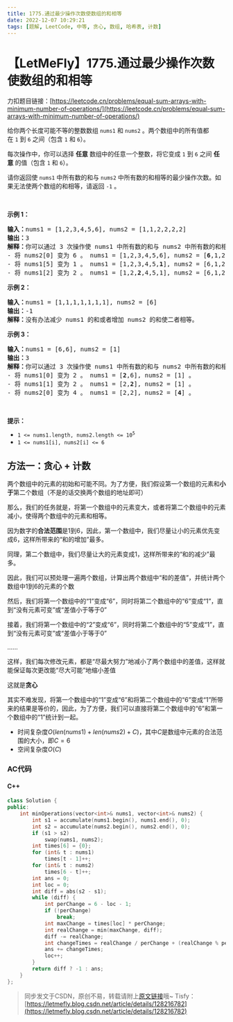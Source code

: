 ```yaml
---
title: 1775.通过最少操作次数使数组的和相等
date: 2022-12-07 10:29:21
tags: [题解, LeetCode, 中等, 贪心, 数组, 哈希表, 计数]
---
```


# 【LetMeFly】1775.通过最少操作次数使数组的和相等

力扣题目链接：[https://leetcode.cn/problems/equal-sum-arrays-with-minimum-number-of-operations/](https://leetcode.cn/problems/equal-sum-arrays-with-minimum-number-of-operations/)

<p>给你两个长度可能不等的整数数组 <code>nums1</code> 和 <code>nums2</code> 。两个数组中的所有值都在 <code>1</code> 到 <code>6</code> 之间（包含 <code>1</code> 和 <code>6</code>）。</p>

<p>每次操作中，你可以选择 <strong>任意</strong> 数组中的任意一个整数，将它变成 <code>1</code> 到 <code>6</code> 之间 <strong>任意</strong> 的值（包含 <code>1</code> 和 <code><span style="">6</span></code>）。</p>

<p>请你返回使 <code>nums1</code> 中所有数的和与 <code>nums2</code> 中所有数的和相等的最少操作次数。如果无法使两个数组的和相等，请返回 <code>-1</code> 。</p>

<p> </p>

<p><strong>示例 1：</strong></p>

<pre><b>输入：</b>nums1 = [1,2,3,4,5,6], nums2 = [1,1,2,2,2,2]
<b>输出：</b>3
<b>解释：</b>你可以通过 3 次操作使 nums1 中所有数的和与 nums2 中所有数的和相等。以下数组下标都从 0 开始。
- 将 nums2[0] 变为 6 。 nums1 = [1,2,3,4,5,6], nums2 = [<strong>6</strong>,1,2,2,2,2] 。
- 将 nums1[5] 变为 1 。 nums1 = [1,2,3,4,5,<strong>1</strong>], nums2 = [6,1,2,2,2,2] 。
- 将 nums1[2] 变为 2 。 nums1 = [1,2,<strong>2</strong>,4,5,1], nums2 = [6,1,2,2,2,2] 。
</pre>

<p><strong>示例 2：</strong></p>

<pre><b>输入：</b>nums1 = [1,1,1,1,1,1,1], nums2 = [6]
<b>输出：</b>-1
<b>解释：</b>没有办法减少 nums1 的和或者增加 nums2 的和使二者相等。
</pre>

<p><strong>示例 3：</strong></p>

<pre><b>输入：</b>nums1 = [6,6], nums2 = [1]
<b>输出：</b>3
<b>解释：</b>你可以通过 3 次操作使 nums1 中所有数的和与 nums2 中所有数的和相等。以下数组下标都从 0 开始。
- 将 nums1[0] 变为 2 。 nums1 = [<strong>2</strong>,6], nums2 = [1] 。
- 将 nums1[1] 变为 2 。 nums1 = [2,<strong>2</strong>], nums2 = [1] 。
- 将 nums2[0] 变为 4 。 nums1 = [2,2], nums2 = [<strong>4</strong>] 。
</pre>

<p> </p>

<p><strong>提示：</strong></p>

<ul>
	<li><code>1 &lt;= nums1.length, nums2.length &lt;= 10<sup>5</sup></code></li>
	<li><code>1 &lt;= nums1[i], nums2[i] &lt;= 6</code></li>
</ul>


    
## 方法一：贪心 + 计数

<!-- 
这里取消了原本的普通文本代码段
-->

两个数组中的元素的初始和可能不同。为了方便，我们假设第一个数组的元素和**小于**第二个数组（不是的话交换两个数组的地址即可）

那么，我们的任务就是，将第一个数组中的元素变大，或者将第二个数组中的元素减小，使得两个数组中的元素和相等。

因为数字的**合法范围**是$1$到$6$，因此，第一个数组中，我们尽量让小的元素优先变成$6$，这样所带来的“和的增加”最多。

同理，第二个数组中，我们尽量让大的元素变成$1$，这样所带来的“和的减少”最多。

因此，我们可以预处理一遍两个数组，计算出两个数组中“和的差值”，并统计两个数组中1到6的元素的个数

然后，我们将第一个数组中的“1”变成“6”，同时将第二个数组中的“6”变成“1”，直到“没有元素可变”或“差值小于等于0”

接着，我们将第一个数组中的“2”变成“6”，同时将第二个数组中的“5”变成“1”，直到“没有元素可变”或“差值小于等于0”

......

这样，我们每次修改元素，都是“尽最大努力”地减小了两个数组中的差值，这样就能保证每次更改能“尽大可能”地缩小差值

这就是**贪心**

其实不难发现，将第一个数组中的“1”变成“6”和将第二个数组中的“6”变成“1”所带来的结果是等价的，因此，为了方便，我们可以直接将第二个数组中的“6”和第一个数组中的“1”统计到一起。

+ 时间复杂度$O(len(nums1) + len(nums2) + C)$，其中$C$是数组中元素的合法范围的大小，即$C=6$
+ 空间复杂度$O(C)$

### AC代码

#### C++

```cpp
class Solution {
public:
    int minOperations(vector<int>& nums1, vector<int>& nums2) {
        int s1 = accumulate(nums1.begin(), nums1.end(), 0);
        int s2 = accumulate(nums2.begin(), nums2.end(), 0);
        if (s1 > s2)
            swap(nums1, nums2);
        int times[6] = {0};
        for (int& t : nums1)
            times[t - 1]++;
        for (int& t : nums2)
            times[6 - t]++;
        int ans = 0;
        int loc = 0;
        int diff = abs(s2 - s1);
        while (diff) {
            int perChange = 6 - loc - 1;
            if (!perChange)
                break;
            int maxChange = times[loc] * perChange;
            int realChange = min(maxChange, diff);
            diff -= realChange;
            int changeTimes = realChange / perChange + (realChange % perChange != 0);
            ans += changeTimes;
            loc++;
        }
        return diff ? -1 : ans;
    }
};
```

> 同步发文于CSDN，原创不易，转载请附上[原文链接](https://leetcode.letmefly.xyz/2022/12/07/LeetCode%201775.%E9%80%9A%E8%BF%87%E6%9C%80%E5%B0%91%E6%93%8D%E4%BD%9C%E6%AC%A1%E6%95%B0%E4%BD%BF%E6%95%B0%E7%BB%84%E7%9A%84%E5%92%8C%E7%9B%B8%E7%AD%89/)哦~
> Tisfy：[https://letmefly.blog.csdn.net/article/details/128216782](https://letmefly.blog.csdn.net/article/details/128216782)
